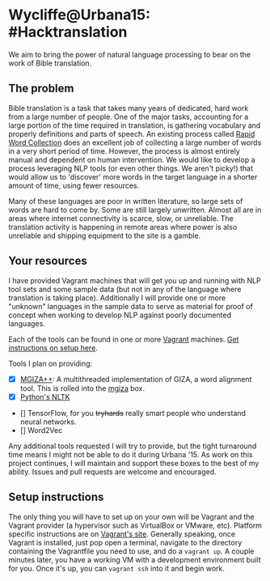 # Wycliffe@Urbana15: #Hacktranslation

We aim to bring the power of natural language processing to bear on the work of Bible translation.

## The problem

Bible translation is a task that takes many years of dedicated, hard work from a large number of people. One of the major tasks, accounting for a large portion of the time required in translation, is gathering vocabulary and properly definitions and parts of speech. An existing process called [Rapid Word Collection](http://rapidwords.net/) does an excellent job of collecting a large number of words in a very short period of time. However, the process is almost entirely manual and dependent on human intervention. We would like to develop a process leveraging NLP tools (or even other things. We aren't picky!) that would allow us to 'discover' more words in the target language in a shorter amount of time, using fewer resources.

Many of these languages are poor in written literature, so large sets of words are hard to come by. Some are still largely unwritten. Almost all are in areas where internet connectivity is scarce, slow, or unreliable. The translation activity is happening in remote areas where power is also unreliable and shipping equipment to the site is a gamble.

## Your resources

I have provided Vagrant machines that will get you up and running with NLP tool sets and some sample data (but not in any of the language where translation is taking place). Additionally I will provide one or more "unknown" languages in the sample data to serve as material for proof of concept when working to develop NLP against poorly documented languages. 

Each of the tools can be found in one or more [Vagrant](https://www.vagrantup.com/) machines. [Get instructions on setup here](). 

Tools I plan on providing: 

- [x] [MGIZA++](https://github.com/moses-smt/mgiza): A multithreaded implementation of GIZA, a word alignment tool. This is rolled into the [mgiza](mgiza/mgiza.md) box. 
- [x] [Python's NLTK]()
- [] TensorFlow, for you ~~tryhards~~ really smart people who understand neural networks. 
- [] Word2Vec

Any additional tools requested I will try to provide, but the tight turnaround time means I might not be able to do it during Urbana '15. As work on this project continues, I will maintain and support these boxes to the best of my ability. Issues and pull requests are welcome and encouraged. 

## Setup instructions

The only thing you will have to set up on your own will be Vagrant and the Vagrant provider (a hypervisor such as VirtualBox or VMware, etc). Platform specific instructions are on [Vagrant's site](https://docs.vagrantup.com/v2/getting-started/up.html). Generally speaking, once Vagrant is installed, just pop open a terminal, navigate to the directory containing the Vagrantfile you need to use, and do a `vagrant up`. A couple minutes later, you have a working VM with a development environment built for you. Once it's up, you can `vagrant ssh` into it and begin work. 